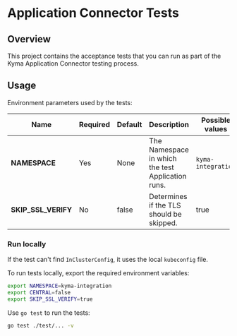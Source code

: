 # Application Connector Tests

## Overview

This project contains the acceptance tests that you can run as part of the Kyma Application Connector testing process.

## Usage

Environment parameters used by the tests:

| Name | Required | Default | Description | Possible values |
|------|----------|---------|-------------|-----------------|
| **NAMESPACE** | Yes | None | The Namespace in which the test Application runs. | `kyma-integration` 
| **SKIP_SSL_VERIFY** | No | false | Determines if the TLS should be skipped. | true |

<!-- TODO: verify whether to remove "| **CENTRAL** | No | false | Determines if the Connector Service operates in the central mode.  | true |" -->



### Run locally

If the test can't find `InClusterConfig`, it uses the local `kubeconfig` file.

To run tests locally, export the required environment variables:
```bash
export NAMESPACE=kyma-integration
export CENTRAL=false
export SKIP_SSL_VERIFY=true
```

Use `go test` to run the tests:
```bash
go test ./test/... -v
```
